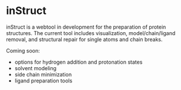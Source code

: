 # inStruct
inStruct is a webtool in development for the preparation of protein structures. 
The current tool includes visualization, model/chain/ligand removal, and structural repair for single atoms and chain breaks. 

Coming soon:
- options for hydrogen addition and protonation states
- solvent modeling
- side chain minimization
- ligand preparation tools
